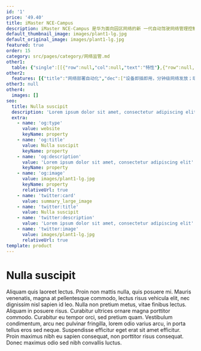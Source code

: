 ```yaml
---
id: '1'
price: '49.40'
title: iMaster NCE-Campus
description: iMaster NCE-Campus 是华为面向园区网络的新 一代自动驾驶网络管理控制系统，是集管理、控制、分析和 AI 智能功能于一体的网络自动化与智能化平台，提供园区网络的全生命周期自动化、基于大数据和AI的故障智能闭环能力，帮助企业降低OPEX运维成本，加速企业云化与数字化转型，让网络管理更自动、网络运维更智能。
default_thumbnail_image: images/plant1-lg.jpg
default_original_image: images/plant1-lg.jpg
featured: true
order: 15
category: src/pages/category/网络监管.md
other1: 
  table: {"single":[[{"row":null,"col":null,"text":"特性"},{"row":null,"col":null,"text":"描述"}],[{"row":null,"col":null,"text":"网络极简部署"},{"row":null,"col":null,"text":"提供APP扫码开局、DHCP开局、注册查询中心开局、邮件开局等网络设备即插即用方式，适应不同的网络场景，通过图形化界面实现网络规划和部署，分钟级网络发放，大幅度降低网络部署难度，缩短网络建设周期。"}],[{"row":null,"col":null,"text":"虚拟网络业务自动化发放"},{"row":null,"col":null,"text":"• 基于VxLAN的虚拟网络自动化部署能力，支持基于GUI的Fabric规划、配置和发放功能，端到端VxLAN网络自动化部署，实现业务隔离、一网多用。\n• 业务可视化配置，提供基于拓扑的虚拟网络配置和监控，实时查看业务下发状态。\n• 基于BGP-EVPN协议，支持自动建立 VXLAN 隧道。\n• 支持集中式/分布式VXLAN网关方案，弹性扩展，灵活高效。"}],[{"row":null,"col":null,"text":"SD-WAN融合管理"},{"row":null,"col":null,"text":"• 应用EVPN、云计算等技术，实现企业总部到分支、分支到分支的专线业务自动化部署能力，为企业快速提供云化专线管理服务，同时帮助企业降低OPEX，加速业务上云与数字化转型。\n• 企业分支互联专线业务自动化部署，支持业务策略、增值服务编排和VPN动态连接等全业务的自动化配置，简化分支网络部署复杂度。\n• 应用体验优先，支持基于带宽&链路质量综合选路。\n• 可视化运维，全网应用流量可视，支持应用&链路的可视化管理，全网状态可视，实时掌控网络状态，提升运维效率。"}],[{"row":null,"col":null,"text":"多租户管理"},{"row":null,"col":null,"text":"• 基于物理共享、逻辑隔离的云化管理模型，支持基于用户角色、区域的多租户管理，为企业用户提供灵活的分权分域管理。\n• 支持系统管理员、MSP（Managed Service Provider，管理服务提供商）、租户三级用户管理模型，系统管理员负责整个平台的管理和运维；MSP管理员则可以创建下属租户，并支持为租户提供代建代维服务；租户管理员对自己的网络部署、运维负责，也可以指定本租户的网络有MSP代维。\n• 支持分权分域，在三级用户管理模型中，可基于管理员的角色、站点等设置不同的管理员，提高网络管理的安全性。\n• 租户之间彼此业务不可见，各租户的数据端到端隔离，在数据库中通过租户标识区分租户的数据，有且只有租户所属管理员才能访问其数据，最大程度保证租户的数据安全。"}],[{"row":null,"col":null,"text":"用户接入认证"},{"row":null,"col":null,"text":"• 引入新的认证协议HTTP2.0协议，支持海量网络设备管理和用户网络准入认证功能，提供802.1x认证、Portal认证、短信认证、社交媒体认证等多种用户接入方式，满足接入用户策略管控需求，有效提高网络的安全性。\n• 支持用户与IP解耦，随时随地接入网络并保持权限一致， 做到业务随行，体验随身，满足权限管控需求的同时，有效保障用户体验。\n"}],[{"row":null,"col":null,"text":"终端智能识别"},{"row":null,"col":null,"text":"内置终端指纹库，通过智能识别，多种识别方法综合运用，大幅度提高终端类型识别的准确率，海量 IoT 终端智能接入，策略自动匹配，自动下发，IoT 终端即插即用。"}],[{"row":null,"col":null,"text":"智能HQoS"},{"row":null,"col":null,"text":"支持基于用户、业务优先级的多级QoS层次化调度能力，实现不同用户，不同应用， 有不同的策略，带宽策略管控更精细，更有效保障用户的接入体验。"}],[{"row":null,"col":null,"text":"智能运维"},{"row":null,"col":null,"text":"• 基于GIS地图的网络监控、网络巡检、健康度评估等手段，实时监控设备告警，提前感知网络情况，提前预防；出现问题后，提供多种问题定位手段，快速定位问题，实现快速修复故障；\n• 基于每区域、每用户、每应用的实时体验可视，实现故障可回溯，快速智能定界问 题设备，分析质差根因；\n• 通过终端持续训练的AI算法进行主动问题识别、分钟级故障定位、智能故障预测， 能识别出 90% 的网络潜在问题，并给出有效的修复建议；\n实时评估无线网络信道冲突情况，进行无线网络的预测性调优并查看调优前后的增 益对比，提升整网性能 50%+。"}],[{"row":null,"col":null,"text":"能力开放"},{"row":null,"col":null,"text":"提供遵循RESTful协议的北向API接口，包括用户管理、拓扑管理、准入认证、业务配置、性能监控等170+接口，携手30+合作伙伴共同发布30+行业应用，大幅度简化与第三方系统的集成，缩短业务上线时间。"}]]}
other2:
  features: [{"title":"网络部署自动化","dec":["设备即插即用，分钟级网络发放；端到端 VxLAN 网络自动化部署，业务隔离，一网多用；LAN-WAN融合，统一管理，统一监控，端到端业务保障。"]},{"title":"业务策略自动化","dec":["海量终端准入认证，随时随地接入，业务随行，体验随身；智能识别终端，策略自动匹配，终端即插即用；基于用户、业务优先级的多级QoS层次化调度。"]},{"title":"智能运维","dec":["每用户每应用每时刻全旅程体验可视；主动问题识别、分钟级故障定位、智能故障预测；无线网络信道冲突评估，预测性调优，提升整网性能 50%+。"]}]
other3: null
other4:
  images: []
seo:
  title: Nulla suscipit
  description: 'Lorem ipsum dolor sit amet, consectetur adipiscing elit'
  extra:
    - name: 'og:type'
      value: website
      keyName: property
    - name: 'og:title'
      value: Nulla suscipit
      keyName: property
    - name: 'og:description'
      value: 'Lorem ipsum dolor sit amet, consectetur adipiscing elit'
      keyName: property
    - name: 'og:image'
      value: images/plant1-lg.jpg
      keyName: property
      relativeUrl: true
    - name: 'twitter:card'
      value: summary_large_image
    - name: 'twitter:title'
      value: Nulla suscipit
    - name: 'twitter:description'
      value: 'Lorem ipsum dolor sit amet, consectetur adipiscing elit'
    - name: 'twitter:image'
      value: images/plant1-lg.jpg
      relativeUrl: true
template: product
---
```


# Nulla suscipit

Aliquam quis laoreet lectus. Proin non mattis nulla, quis posuere mi. Mauris venenatis, magna at pellentesque commodo, lectus risus vehicula elit, nec dignissim nisl sapien id leo. Nulla non pretium metus, vitae finibus lectus. Aliquam in posuere risus. Curabitur ultrices ornare magna porttitor commodo. Curabitur eu tempor orci, sed pretium quam. Vestibulum condimentum, arcu nec pulvinar fringilla, lorem odio varius arcu, in porta tellus eros sed neque. Suspendisse efficitur eget erat sit amet efficitur. Proin maximus nibh eu sapien consequat, non porttitor risus consequat. Donec maximus odio sed nibh convallis luctus.